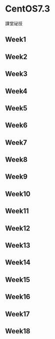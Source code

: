 # CentOS7.3
課堂祕技

## Week1

## Week2

## Week3

## Week4

## Week5

## Week6

## Week7

## Week8

## Week9

## Week10

## Week11

## Week12

## Week13

## Week14

## Week15

## Week16

## Week17

## Week18

